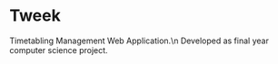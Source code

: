 # Tweek
Timetabling Management Web Application.\n
Developed as final year computer science project.

